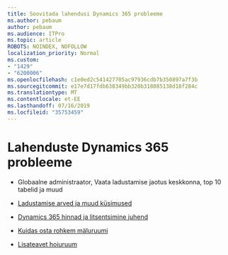 ```yaml
---
title: Soovitada lahendusi Dynamics 365 probleeme
ms.author: pebaum
author: pebaum
ms.audience: ITPro
ms.topic: article
ROBOTS: NOINDEX, NOFOLLOW
localization_priority: Normal
ms.custom:
- "1429"
- "6200006"
ms.openlocfilehash: c1e0ed2c541427705ac97936cdb7b350897a7f3b
ms.sourcegitcommit: e17e7d17fdb638349bb320b318085138d18f284c
ms.translationtype: MT
ms.contentlocale: et-EE
ms.lasthandoff: 07/16/2019
ms.locfileid: "35753459"
---
```

# <a name="recommend-solutions-for-dynamics-365-storage-issues"></a>Lahenduste Dynamics 365 probleeme

* Globaalne administraator, Vaata ladustamise jaotus keskkonna, top 10 tabelid ja muud

* [Ladustamise arved ja muud küsimused](https://docs.microsoft.com/dynamics365/customer-engagement/admin/contact-information-microsoft-dynamics-365-online-billing-support)

* [Dynamics 365 hinnad ja litsentsimine juhend](https://dynamics.microsoft.com/pricing/)

* [Kuidas osta rohkem mäluruumi](https://docs.microsoft.com/en-us/dynamics365/customer-engagement/admin/manage-storage#add-storage-to-dynamics-365-online)

* [Lisateavet hoiuruum](https://docs.microsoft.com/dynamics365/customer-engagement/admin/free-storage-space)
